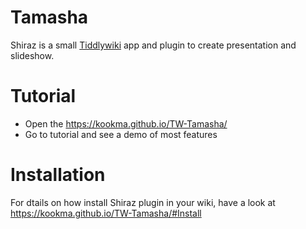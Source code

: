# Tamasha
Shiraz is a small [Tiddlywiki](https://tiddlywiki.com/) app and plugin to create presentation and slideshow.

# Tutorial
* Open the https://kookma.github.io/TW-Tamasha/
* Go to tutorial and see a demo of most features

# Installation
For dtails on how install Shiraz plugin in your wiki, have a look at https://kookma.github.io/TW-Tamasha/#Install